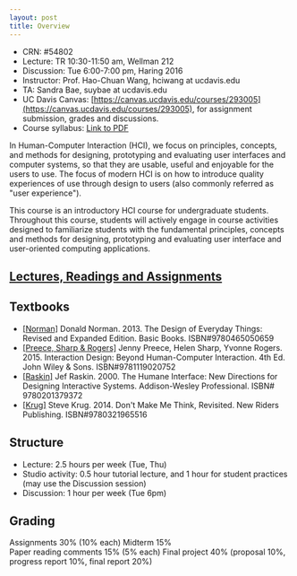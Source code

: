 ```yaml
---
layout: post
title: Overview
---
```

- CRN: #54802
- Lecture: TR 10:30-11:50 am, Wellman 212
- Discussion: Tue 6:00-7:00 pm, Haring 2016
- Instructor: Prof. Hao-Chuan Wang, hciwang at ucdavis.edu
- TA: Sandra Bae, suybae at ucdavis.edu
- UC Davis Canvas: [https://canvas.ucdavis.edu/courses/293005](https://canvas.ucdavis.edu/courses/293005), for assignment submission, grades and discussions.
- Course syllabus: [Link to PDF](https://canvas.ucdavis.edu/courses/293005/files?preview=4918768)

In Human-Computer Interaction (HCI), we focus on principles, concepts, and methods for designing, prototyping and evaluating user interfaces and computer systems, so that they are usable, useful and enjoyable for the users to use. The focus of modern HCI is on how to introduce quality experiences of use through design to users (also commonly referred as "user experience").

This course is an introductory HCI course for undergraduate students. Throughout this course, students will actively engage in course activities designed to familiarize students with the fundamental principles, concepts and methods for designing, prototyping and evaluating user interface and user-oriented computing applications.

## [Lectures, Readings and Assignments](https://hciwang.github.io/lectures/)

## Textbooks
- [[Norman]](https://www.basicbooks.com/titles/don-norman/the-design-of-everyday-things/9780465050659/) Donald Norman. 2013. The Design of Everyday Things: Revised and Expanded Edition. Basic Books. ISBN#9780465050659
- [[Preece, Sharp & Rogers]](http://www.id-book.com/) Jenny Preece, Helen Sharp, Yvonne Rogers. 2015. Interaction Design: Beyond Human-Computer Interaction. 4th Ed. John Wiley & Sons. ISBN#9781119020752
- [[Raskin]](http://www.id-book.com/) Jef Raskin. 2000. The Humane Interface: New Directions for Designing Interactive Systems. Addison-Wesley Professional. ISBN# 9780201379372
-	[[Krug]](https://www.amazon.com/Dont-Make-Think-Revisited-Usability/dp/0321965515/) Steve Krug. 2014. Don't Make Me Think, Revisited. New Riders Publishing. ISBN#9780321965516

## Structure

- Lecture: 2.5 hours per week (Tue, Thu)  
- Studio activity: 0.5 hour tutorial lecture, and 1 hour for student practices (may use the Discussion session)  
- Discussion: 1 hour per week (Tue 6pm)

## Grading
Assignments 30% (10% each)
Midterm 15%  
Paper reading comments 15% (5% each) 
Final project 40% (proposal 10%, progress report 10%, final report 20%) 

